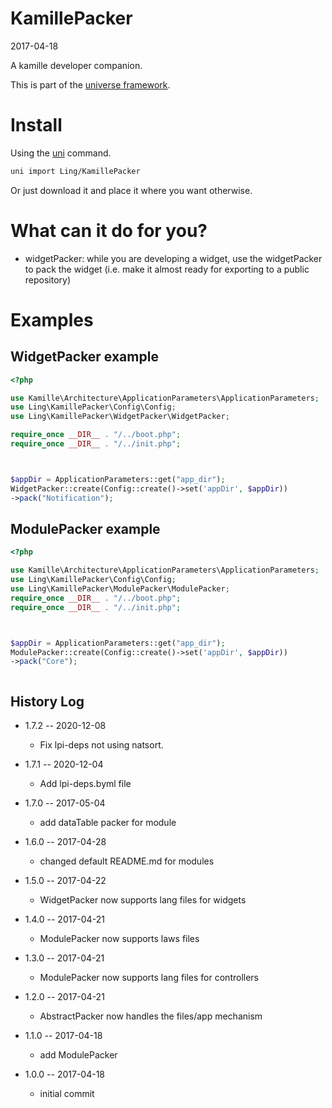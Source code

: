 KamillePacker
=================
2017-04-18


A kamille developer companion.

This is part of the [universe framework](https://github.com/karayabin/universe-snapshot).


Install
==========
Using the [uni](https://github.com/lingtalfi/universe-naive-importer) command.
```bash
uni import Ling/KamillePacker
```

Or just download it and place it where you want otherwise.



What can it do for you?
==========================



- widgetPacker: while you are developing a widget, use the widgetPacker to pack the widget
                (i.e. make it almost ready for exporting to a public repository)




Examples
==================



WidgetPacker example
---------------------

```php
<?php

use Kamille\Architecture\ApplicationParameters\ApplicationParameters;
use Ling\KamillePacker\Config\Config;
use Ling\KamillePacker\WidgetPacker\WidgetPacker;

require_once __DIR__ . "/../boot.php";
require_once __DIR__ . "/../init.php";



$appDir = ApplicationParameters::get("app_dir");
WidgetPacker::create(Config::create()->set('appDir', $appDir))
->pack("Notification");

```


ModulePacker example
---------------------

```php
<?php

use Kamille\Architecture\ApplicationParameters\ApplicationParameters;
use Ling\KamillePacker\Config\Config;
use Ling\KamillePacker\ModulePacker\ModulePacker;
require_once __DIR__ . "/../boot.php";
require_once __DIR__ . "/../init.php";



$appDir = ApplicationParameters::get("app_dir");
ModulePacker::create(Config::create()->set('appDir', $appDir))
->pack("Core");



```







History Log
------------------

- 1.7.2 -- 2020-12-08

    - Fix lpi-deps not using natsort.

- 1.7.1 -- 2020-12-04

    - Add lpi-deps.byml file

- 1.7.0 -- 2017-05-04

    - add dataTable packer for module
    
- 1.6.0 -- 2017-04-28

    - changed default README.md for modules
    
- 1.5.0 -- 2017-04-22

    - WidgetPacker now supports lang files for widgets
    
- 1.4.0 -- 2017-04-21

    - ModulePacker now supports laws files 
    
- 1.3.0 -- 2017-04-21

    - ModulePacker now supports lang files for controllers
    
- 1.2.0 -- 2017-04-21

    - AbstractPacker now handles the files/app mechanism
    
- 1.1.0 -- 2017-04-18

    - add ModulePacker

- 1.0.0 -- 2017-04-18

    - initial commit

